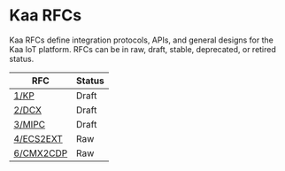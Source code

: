 # Kaa RFCs

Kaa RFCs define integration protocols, APIs, and general designs for the Kaa IoT platform.
RFCs can be in raw, draft, stable, deprecated, or retired status.

| RFC                                               | Status |
|---------------------------------------------------|--------|
| [1/KP](0001-kaa-protocol/README.md)               | Draft  |
| [2/DCX](0002-data-collection-extension/README.md) | Draft  |
| [3/MIPC](0003-messaging-ipc/README.md)            | Draft  |
| [4/ECS2EXT](0004-ecs2ext-protocol/README.md)      | Raw    |
| [6/CMX2CDP](0006-cmx2cdp-protocol/README.md)      | Raw    |
